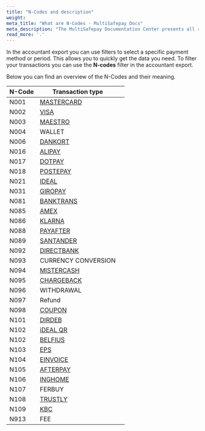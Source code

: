 ```yaml
---
title: "N-Codes and description"
weight: 
meta_title: "What are N-Codes - MultiSafepay Docs"
meta_description: "The MultiSafepay Documentation Center presents all relevant information about our Plugins and API. You can also find support pages for payment methods, tools and general questions as well as the contact details of our Support and Integration Teams."
read_more: '.'
---
```

In the accountant export you can use filters to select a specific payment method or period. This allows you to quickly get the data you need. To filter your transactions you can use the **N-codes** filter in the accountant export.

Below you can find an overview of the N-Codes and their meaning. 

| N-Code | Transaction type                                        |   |
|--------|---------------------------------------------------------|---|
| N001   | [MASTERCARD](/payment-methods/credit-and-debit-cards/mastercard)             |   |
| N002   | [VISA](/payment-methods/credit-and-debit-cards/mastercard)                   |   |
| N003   | [MAESTRO](/payment-methods/maestro)                    |   |
| N004   | WALLET                                                  |   |
| N006   | [DANKORT](/payment-methods/branded-credit-cards)       |   |
| N016   | [ALIPAY](/payment-methods/alipay)                      |   |
| N017   | [DOTPAY](/payment-methods/dotpay)                      |   |
| N018   | [POSTEPAY](/payment-methods/branded-credit-cards)      |   |
| N021   | [IDEAL](/payment-methods/ideal)                        |   |
| N031   | [GIROPAY](/payment-methods/giropay)                    |   |
| N081   | [BANKTRANS](/payment-methods/bank-transfer)            |   |
| N085   | [AMEX](/payment-methods/credit-and-debit-cards/american-express)                   |   |
| N086   | [KLARNA](/payment-methods/klarna)                      |   |
| N088   | [PAYAFTER](/payment-methods/pay-after-delivery)        |   |
| N089   | [SANTANDER](/payment-methods/betaalpermaand)               |   |
| N092   | [DIRECTBANK](/payment-methods/sofort-banking)          |   |
| N093   | CURRENCY CONVERSION                                     |   |
| N094   | [MISTERCASH](/payment-methods/bancontact)              |   |
| N095   | [CHARGEBACK](/faq/chargebacks) |   |
| N096   | WITHDRAWAL                                              |   |
| N097   | Refund                                                  |   |
| N098   | [COUPON](/payment-methods/gift-cards)                  |   |
| N101   | [DIRDEB](/payment-methods/banks/sepa-direct-debit)                |   |
| N102   | [iDEAL QR](/payment-methods/idealqr)                   |   |
| N102   | [BELFIUS](/payment-methods/belfius)                    |   |
| N103   | [EPS](/payment-methods/eps)                            |   |
| N104   | [EINVOICE](/payment-methods/e-invoicing)               |   |
| N105   | [AFTERPAY](/payment-methods/billing-suite/afterpay)                  |   |
| N106   | [INGHOME](/payment-methods/ing-home-pay)               |   |
| N107   | FERBUY                                                  |   |
| N108   | [TRUSTLY](/payment-methods/trustly)                    |   |
| N109   | [KBC](/payment-methods/kbc)                            |   |
| N913   | FEE                                                     |   |


